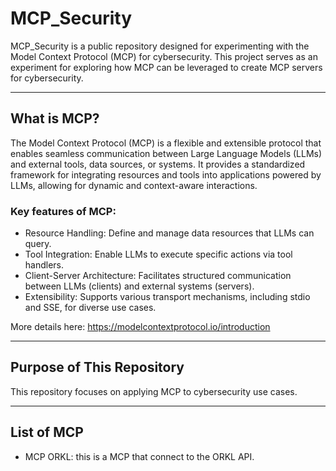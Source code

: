 # MCP_Security

MCP_Security is a public repository designed for experimenting with the Model Context Protocol (MCP) for cybersecurity. This project serves as an experiment for exploring how MCP can be leveraged to create MCP servers for cybersecurity.

----------

## What is MCP?
The Model Context Protocol (MCP) is a flexible and extensible protocol that enables seamless communication between Large Language Models (LLMs) and external tools, data sources, or systems. It provides a standardized framework for integrating resources and tools into applications powered by LLMs, allowing for dynamic and context-aware interactions.

### Key features of MCP:

- Resource Handling: Define and manage data resources that LLMs can query.
- Tool Integration: Enable LLMs to execute specific actions via tool handlers.
- Client-Server Architecture: Facilitates structured communication between LLMs (clients) and external systems (servers).
- Extensibility: Supports various transport mechanisms, including stdio and SSE, for diverse use cases.

More details here: https://modelcontextprotocol.io/introduction

----------

## Purpose of This Repository
This repository focuses on applying MCP to cybersecurity use cases.


----------
## List of MCP
- MCP ORKL: this is a MCP that connect to the ORKL API.



